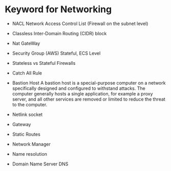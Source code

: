 # Keyword for Networking

- NACL Network Access Control List (Firewall on the subnet level)

- Classless Inter-Domain Routing (CIDR) block

- Nat GateWay

- Security Group (AWS)
Stateful, ECS Level

- Stateless vs Stateful Firewalls

- Catch All Rule

- Bastion Host
A bastion host is a special-purpose computer on a network specifically designed and configured to withstand attacks. The computer generally hosts a single application, for example a proxy server, and all other services are removed or limited to reduce the threat to the computer.

- Netlink socket
- Gateway
- Static Routes
- Network Manager
- Name resolution
- Domain Name Server DNS
